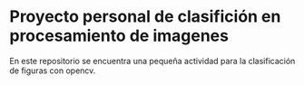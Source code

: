 # Proyecto personal de clasifición en procesamiento de imagenes
En este repositorio se encuentra una pequeña actividad para la clasificación de figuras con opencv.
